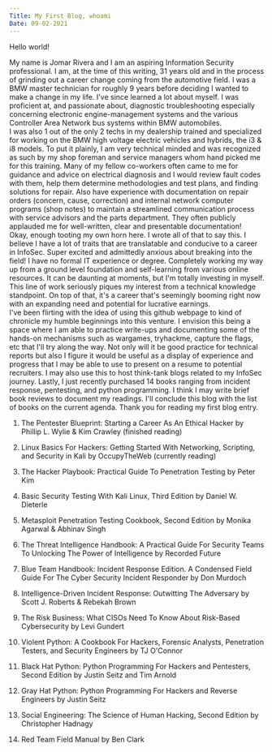 ```yaml
---
Title: My First Blog, whoami
Date: 09-02-2021
---
```


Hello world!  

  My name is Jomar Rivera and I am an aspiring Information Security professional. I am, at the time of this writing, 31 years old and in the process of grinding out a career change coming from the automotive field. I was a BMW master technician for roughly 9 years before deciding I wanted to make a change in my life. I've since learned a lot about myself. I was proficient at, and passionate about, diagnostic troubleshooting especially concerning electronic engine-management systems and the various Controller Area Network bus systems within BMW automobiles.  
  I was also 1 out of the only 2 techs in my dealership trained and specialized for working on the BMW high voltage electric vehicles and hybrids, the i3 & i8 models. To put it plainly, I am very technical minded and was recognized as such by my shop foreman and service managers whom hand picked me for this training. Many of my fellow co-workers often came to me for guidance and advice on electrical diagnosis and I would review fault codes with them, help them determine methodologies and test plans, and finding solutions for repair. Also have experience with documentation on repair orders (concern, cause, correction) and internal network computer programs (shop notes) to maintain a streamlined communication process with service advisors and the parts department. They often publicly applauded me for well-written, clear and presentable documentation!  
  Okay, enough tooting my own horn here. I wrote all of that to say this. I believe I have a lot of traits that are translatable and conducive to a career in InfoSec. Super excited and admittedly anxious about breaking into the field! I have no formal IT experience or degree. Completely working my way up from a ground level foundation and self-learning from various online resources. It can be daunting at moments, but I'm totally investing in myself. This line of work seriously piques my interest from a technical knowledge standpoint. On top of that, it's a career that's seemingly booming right now with an expanding need and potential for lucrative earnings.  
  I've been flirting with the idea of using this github webpage to kind of chronicle my humble beginnings into this venture. I envision this being a space where I am able to practice write-ups and documenting some of the hands-on mechanisms such as wargames, tryhackme, capture the flags, etc that I'll try along the way. Not only will it be good practice for technical reports but also I figure it would be useful as a display of experience and progress that I may be able to use to present on a resume to potential recruiters. I may also use this to host think-tank blogs related to my InfoSec journey. Lastly, I just recently purchased 14 books ranging from incident response, pentesting, and python programming. I think I may write brief book reviews to document my readings. I'll conclude this blog with the list of books on the current agenda. Thank you for reading my first blog entry.  



1) The Pentester Blueprint: Starting a Career As An Ethical Hacker by Phillip L. Wylie & Kim Crawley (finished reading)  
2) Linux Basics For Hackers: Getting Started With Networking, Scripting, and Security in Kali by OccupyTheWeb (currently reading)  
3) The Hacker Playbook: Practical Guide To Penetration Testing by Peter Kim  

4) Basic Security Testing With Kali Linux, Third Edition by Daniel W. Dieterle  
5) Metasploit Penetration Testing Cookbook, Second Edition by Monika Agarwal & Abhinav Singh  
6) The Threat Intelligence Handbook: A Practical Guide For Security Teams To Unlocking The Power of Intelligence by Recorded Future  

7) Blue Team Handbook: Incident Response Edition. A Condensed Field Guide For The Cyber Security Incident Responder by Don Murdoch  
8) Intelligence-Driven Incident Response: Outwitting The Adversary by Scott J. Roberts & Rebekah Brown  
9) The Risk Business: What CISOs Need To Know About Risk-Based Cybersecurity by Levi Gundert  

10) Violent Python: A Cookbook For Hackers, Forensic Analysts, Penetration Testers, and Security Engineers by TJ O'Connor  
11) Black Hat Python: Python Programming For Hackers and Pentesters, Second Edition by Justin Seitz and Tim Arnold  
12) Gray Hat Python: Python Programming For Hackers and Reverse Engineers by Justin Seitz  

13) Social Engineering: The Science of Human Hacking, Second Edition by Christopher Hadnagy  
14) Red Team Field Manual by Ben Clark  
